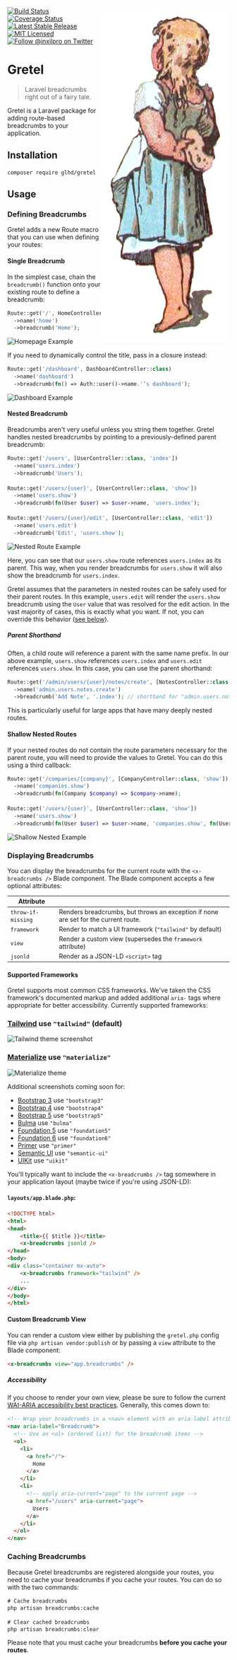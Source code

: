 <img alt="Gretel from the story 'Hansel and Gretel' holding bread behind her back" src="gretel.png" align="right" />

<div>
	<a href="https://github.com/glhd/gretel/actions" target="_blank">
		<img 
			src="https://github.com/glhd/gretel/workflows/PHPUnit/badge.svg" 
			alt="Build Status" 
		/>
	</a>
	<a href="https://codeclimate.com/github/glhd/gretel/test_coverage" target="_blank">
		<img 
			src="https://api.codeclimate.com/v1/badges/f597a6e8d9f968a55f03/test_coverage" 
			alt="Coverage Status" 
		/>
	</a>
	<a href="https://packagist.org/packages/glhd/gretel" target="_blank">
        <img 
            src="https://poser.pugx.org/glhd/gretel/v/stable" 
            alt="Latest Stable Release" 
        />
	</a>
	<a href="./LICENSE" target="_blank">
        <img 
            src="https://poser.pugx.org/glhd/gretel/license" 
            alt="MIT Licensed" 
        />
    </a>
    <a href="https://twitter.com/inxilpro" target="_blank">
        <img 
            src="https://img.shields.io/twitter/follow/inxilpro?style=social" 
            alt="Follow @inxilpro on Twitter" 
        />
    </a>
</div>

# Gretel

> Laravel breadcrumbs right out of a fairy tale.

Gretel is a Laravel package for adding route-based breadcrumbs to your application.

## Installation

```shell
composer require glhd/gretel
```

## Usage

### Defining Breadcrumbs

Gretel adds a new Route macro that you can use when defining your routes:

#### Single Breadcrumb

In the simplest case, chain the `breadcrumb()` function onto your existing route to define a breadcrumb:

```php
Route::get('/', HomeController::class)
  ->name('home')
  ->breadcrumb('Home');
```

![Homepage Example](https://user-images.githubusercontent.com/21592/134791634-186fd0a2-4262-4778-96d1-713e10931ae9.png)

If you need to dynamically control the title, pass in a closure instead:

```php
Route::get('/dashboard', DashboardController::class)
  ->name('dashboard')
  ->breadcrumb(fn() => Auth::user()->name.'’s dashboard');
```

![Dashboard Example](https://user-images.githubusercontent.com/21592/134791636-d97d767f-6506-41c6-895d-611840e40fa9.png)

#### Nested Breadcrumb

Breadcrumbs aren't very useful unless you string them together. Gretel handles nested breadcrumbs by pointing to
a previously-defined parent breadcrumb:

```php
Route::get('/users', [UserController::class, 'index'])
  ->name('users.index')
  ->breadcrumb('Users');
  
Route::get('/users/{user}', [UserController::class, 'show'])
  ->name('users.show')
  ->breadcrumb(fn(User $user) => $user->name, 'users.index');

Route::get('/users/{user}/edit', [UserController::class, 'edit'])
  ->name('users.edit')
  ->breadcrumb('Edit', 'users.show');
```

![Nested Route Example](https://user-images.githubusercontent.com/21592/134791637-2a10a46e-250b-4738-b8fa-68169fc830dd.png)

Here, you can see that our `users.show` route references `users.index` as its parent. This way, when you render
breadcrumbs for `users.show` it will also show the breadcrumb for `users.index`.

Gretel assumes that the parameters in nested routes can be safely used for their parent routes. In this example,
`users.edit` will render the `users.show` breadcrumb using the `User` value that was resolved for the edit action.
In the vast majority of cases, this is exactly what you want. If not, you can override this behavior ([see below](#shallow-nested-routes)).

##### Parent Shorthand

Often, a child route will reference a parent with the same name prefix. In our above example, `users.show` references
`users.index` and `users.edit` references `users.show`. In this case, you can use the parent shorthand:

```php
Route::get('/admin/users/{user}/notes/create', [NotesController::class, 'create'])
  ->name('admin.users.notes.create')
  ->breadcrumb('Add Note', '.index'); // shorthand for "admin.users.notes.index"
```

This is particularly useful for large apps that have many deeply nested routes.

#### Shallow Nested Routes

If your nested routes do not contain the route parameters necessary for the parent route, you will need
to provide the values to Gretel. You can do this using a third callback:

```php
Route::get('/companies/{company}', [CompanyController::class, 'show'])
  ->name('companies.show')
  ->breadcrumb(fn(Company $company) => $company->name);

Route::get('/users/{user}', [UserController::class, 'show'])
  ->name('users.show')
  ->breadcrumb(fn(User $user) => $user->name, 'companies.show', fn(User $user) => $user->company);
```

![Shallow Nested Example](https://user-images.githubusercontent.com/21592/134791638-fbb87040-e27f-4749-9175-0f5dce995924.png)

### Displaying Breadcrumbs

You can display the breadcrumbs for the current route with the `<x-breadcrumbs />` Blade component. The Blade component
accepts a few optional attributes:

| Attribute          |                                                                                     |
|--------------------|-------------------------------------------------------------------------------------|
| `throw-if-missing` | Renders breadcrumbs, but throws an exception if none are set for the current route. |
| `framework`        | Render to match a UI framework (`"tailwind"` by default)                            |
| `view`             | Render a custom view (supersedes the `framework` attribute)                         |
| `jsonld`           | Render as a JSON-LD `<script>` tag                                                  |

#### Supported Frameworks

Gretel supports most common CSS frameworks. We've taken the CSS framework's documented markup and
added additional `aria-` tags where appropriate for better accessibility. Currently supported frameworks:

### [Tailwind](https://tailwindcss.com/) use `"tailwind"` (default)

![Tailwind theme screenshot](https://user-images.githubusercontent.com/21592/135018688-4a183ec0-bfc9-4168-80c8-6b7cd037de4d.png)

### [Materialize](https://materializecss.com/breadcrumbs.html) use `"materialize"`

![Materialize theme](https://user-images.githubusercontent.com/21592/135018804-88de948a-f69d-4960-ae0a-5d51cfed02dc.png)

Additional screenshots coming soon for:

- [Bootstrap 3](https://getbootstrap.com/docs/3.3/components/#breadcrumbs) use `"bootstrap3"`
- [Bootstrap 4](https://getbootstrap.com/docs/4.6/components/breadcrumb/) use `"bootstrap4"`
- [Bootstrap 5](https://getbootstrap.com/docs/5.0/components/breadcrumb/) use `"bootstrap5"`
- [Bulma](https://bulma.io/documentation/components/breadcrumb/) use `"bulma"`
- [Foundation 5](https://get.foundation/sites/docs-v5/components/breadcrumbs.html) use `"foundation5"`
- [Foundation 6](https://get.foundation/sites/docs/breadcrumbs.html) use `"foundation6"`
- [Primer](https://primer.style/css/components/breadcrumb) use `"primer"`
- [Semantic UI](https://semantic-ui.com/collections/breadcrumb.html) use `"semantic-ui"`
- [UIKit](https://getuikit.com/docs/breadcrumb) use `"uikit"`

You'll typically want to include the `<x-breadcrumbs />` tag somewhere in your application layout 
(maybe twice if you're using JSON-LD):

#### `layouts/app.blade.php`:
```html
<!DOCTYPE html>
<html>
<head>
    <title>{{ $title }}</title>
    <x-breadcrumbs jsonld />
</head>
<body>
<div class="container mx-auto">
    <x-breadcrumbs framework="tailwind" />
    ...
</div>
</body>
</html>
```

#### Custom Breadcrumb View

You can render a custom view either by publishing the `gretel.php` config file via
`php artisan vendor:publish` or by passing a `view` attribute to the Blade component:

```html
<x-breadcrumbs view="app.breadcrumbs" />
```

##### Accessibility

If you choose to render your own view, please be sure to follow the current
[WAI-ARIA accessibility best practices](https://www.w3.org/TR/wai-aria-practices-1.1/examples/breadcrumb/index.html).
Generally, this comes down to:

```html
<!-- Wrap your breadcrumbs in a <nav> element with an aria-label attribute -->
<nav aria-label="Breadcrumb">
  <!-- Use an <ol> (ordered list) for the breadcrumb items -->
  <ol>
    <li>
      <a href="/">
        Home
      </a>
    </li>
    <li>
      <!-- apply aria-current="page" to the current page -->
      <a href="/users" aria-current="page">
        Users
      </a>
    </li>
  </ol>
</nav>
```

### Caching Breadcrumbs

Because Gretel breadcrumbs are registered alongside your routes, you need to cache your
breadcrumbs if you cache your routes. You can do so with the two commands:

```shell
# Cache breadcrumbs
php artisan breadcrumbs:cache

# Clear cached breadcrumbs
php artisan breadcrumbs:clear
```

Please note that you must cache your breadcrumbs **before you cache your routes**.
